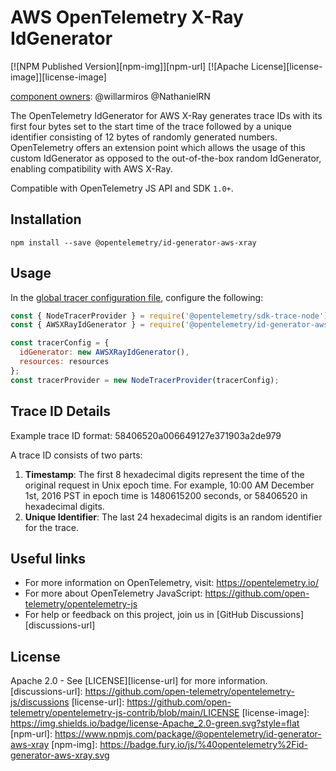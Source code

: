 # AWS OpenTelemetry X-Ray IdGenerator

[![NPM Published Version][npm-img]][npm-url]
[![Apache License][license-image]][license-image]

[component owners](https://github.com/open-telemetry/opentelemetry-js-contrib/blob/main/.github/component_owners.yml): @willarmiros @NathanielRN

The OpenTelemetry IdGenerator for AWS X-Ray generates trace IDs with its first four bytes set to the start time of the
trace followed by a unique identifier consisting of 12 bytes of randomly generated numbers. OpenTelemetry offers an
extension point which allows the usage of this custom IdGenerator as opposed to the out-of-the-box random IdGenerator,
enabling compatibility with AWS X-Ray.

Compatible with OpenTelemetry JS API and SDK `1.0+`.

## Installation

`
npm install --save @opentelemetry/id-generator-aws-xray
`

## Usage

In the [global tracer configuration file](https://github.com/open-telemetry/opentelemetry-js/blob/master/getting-started/README.md#initialize-a-global-tracer),
configure the following:

```js
const { NodeTracerProvider } = require('@opentelemetry/sdk-trace-node');
const { AWSXRayIdGenerator } = require('@opentelemetry/id-generator-aws-xray');

const tracerConfig = {
  idGenerator: new AWSXRayIdGenerator(),
  resources: resources
};
const tracerProvider = new NodeTracerProvider(tracerConfig);
```

## Trace ID Details

Example trace ID format: 58406520a006649127e371903a2de979

A trace ID consists of two parts:

1. **Timestamp**: The first 8 hexadecimal digits represent the time of the original request in Unix epoch time. For example, 10:00 AM December 1st, 2016 PST in epoch time is 1480615200 seconds, or 58406520 in hexadecimal digits.
2. **Unique Identifier**: The last 24 hexadecimal digits is an random identifier for the trace.

## Useful links

- For more information on OpenTelemetry, visit: <https://opentelemetry.io/>
- For more about OpenTelemetry JavaScript: <https://github.com/open-telemetry/opentelemetry-js>
- For help or feedback on this project, join us in [GitHub Discussions][discussions-url]

## License

Apache 2.0 - See [LICENSE][license-url] for more information.
[discussions-url]: <https://github.com/open-telemetry/opentelemetry-js/discussions>
[license-url]: <https://github.com/open-telemetry/opentelemetry-js-contrib/blob/main/LICENSE>
[license-image]: <https://img.shields.io/badge/license-Apache_2.0-green.svg?style=flat>
[npm-url]: <https://www.npmjs.com/package/@opentelemetry/id-generator-aws-xray>
[npm-img]: <https://badge.fury.io/js/%40opentelemetry%2Fid-generator-aws-xray.svg>
